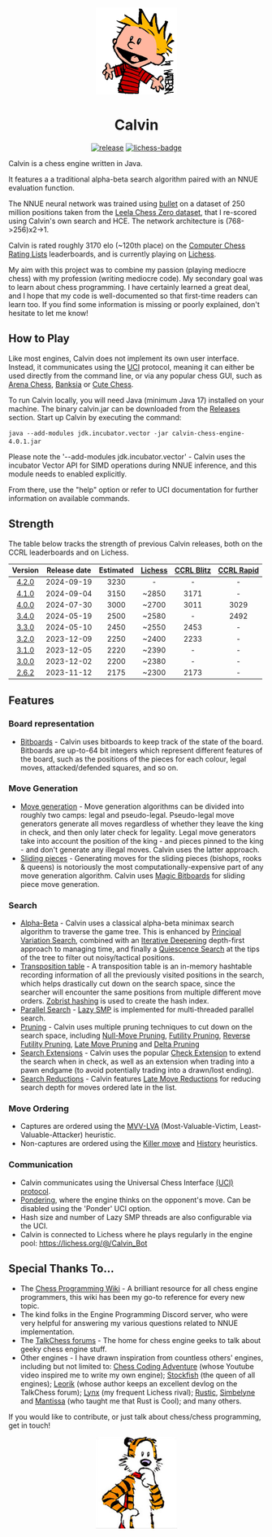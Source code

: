 <p align="center"><img src="src/main/resources/calvin.png" width="160"></p>

# <div align="center"> Calvin </div>

<div align="center">

[![release][release-badge]][release-link]
[![lichess-badge]][lichess-link]

</div>

Calvin is a chess engine written in Java. 

It features a a traditional alpha-beta search algorithm paired with an NNUE evaluation function. 

The NNUE neural network was trained using [bullet](https://github.com/jw1912/bullet) on a dataset of 250 million positions taken from the [Leela Chess Zero dataset](https://www.kaggle.com/datasets/linrock/t77dec2021-t78janfeb2022-t80apr2022), that I re-scored using Calvin's own search and HCE. The network architecture is (768->256)x2->1. 

Calvin is rated roughly 3170 elo (~120th place) on the [Computer Chess Rating Lists](https://www.computerchess.org.uk/ccrl/4040/) leaderboards, and is currently playing on [Lichess](https://lichess.org/@/Calvin_Bot).

My aim with this project was to combine my passion (playing mediocre chess) with my profession (writing mediocre code). My secondary goal was to learn about chess programming. I have certainly learned a great deal, and I hope that my code is well-documented so that first-time readers can learn too. If you find some information is missing or poorly explained, don't hesitate to let me know!

## How to Play

Like most engines, Calvin does not implement its own user interface. Instead, it communicates using the [UCI](https://en.wikipedia.org/wiki/Universal_Chess_Interface) protocol, meaning it can either be used directly from the command line, or via any popular chess GUI, such as [Arena Chess](http://www.playwitharena.de/), [Banksia](https://banksiagui.com/) or [Cute Chess](https://cutechess.com/).

To run Calvin locally, you will need Java (minimum Java 17) installed on your machine. The binary calvin.jar can be downloaded from the [Releases](https://github.com/kelseyde/calvin-chess-engine/releases/tag/4.0.0) section. Start up Calvin by executing the command:

```
java --add-modules jdk.incubator.vector -jar calvin-chess-engine-4.0.1.jar
```
Please note the '--add-modules jdk.incubator.vector' - Calvin uses the incubator Vector API for SIMD operations during NNUE inference, and this module needs to enabled explicitly.

From there, use the "help" option or refer to UCI documentation for further information on available commands.

## Strength

The table below tracks the strength of previous Calvin releases, both on the CCRL leaderboards and on Lichess.

| 	Version	 | 	Release date | Estimated | [Lichess](https://lichess.org/)	 | 	[CCRL Blitz](https://www.computerchess.org.uk/ccrl/404/)	 | [CCRL Rapid](https://www.computerchess.org.uk/ccrl/4040/)
| 	:-----:	 | 	:-----:	 | 	:-----:	 | :-----:	|  :-----:	 | :-----:	 |  
| [4.2.0](https://github.com/kelseyde/calvin-chess-engine/releases/tag/4.1.0) | 2024-09-19 | 3230 | - | - | - |
| [4.1.0](https://github.com/kelseyde/calvin-chess-engine/releases/tag/4.1.0) | 2024-09-04 | 3150 | ~2850 | 3171 | - |
| [4.0.0](https://github.com/kelseyde/calvin-chess-engine/releases/tag/4.0.0) | 2024-07-30 | 3000 | ~2700 | 3011 | 3029 |
| [3.4.0](https://github.com/kelseyde/calvin-chess-engine/releases/tag/3.4.0) | 2024-05-19 | 2500 | ~2580 | - | 2492 |
| [3.3.0](https://github.com/kelseyde/calvin-chess-engine/releases/tag/3.3.0) | 2024-05-10 | 2450 | ~2550 | 2453 | - |
| [3.2.0](https://github.com/kelseyde/calvin-chess-engine/releases/tag/3.2.0) | 2023-12-09 | 2250 | ~2400 | 2233 | - |
| [3.1.0](https://github.com/kelseyde/calvin-chess-engine/releases/tag/3.1.0) | 2023-12-05 | 2220 | ~2390 | - | - |
| [3.0.0](https://github.com/kelseyde/calvin-chess-engine/releases/tag/3.0.0) | 2023-12-02 | 2200 | ~2380 | - | - |
| [2.6.2](https://github.com/kelseyde/calvin-chess-engine/releases/tag/2.6.2) | 2023-11-12 | 2175 | ~2300 | 2173 | - |

## Features

### Board representation

- [Bitboards](https://www.chessprogramming.org/Bitboards) - Calvin uses bitboards to keep track of the state of the board. Bitboards are up-to-64 bit integers which represent different features of the board, such as the positions of the pieces for each colour, legal moves, attacked/defended squares, and so on. 

### Move Generation

- [Move generation](https://www.chessprogramming.org/Move_Generation) - Move generation algorithms can be divided into roughly two camps: legal and pseudo-legal. Pseudo-legal move generators generate all moves regardless of whether they leave the king in check, and then only later check for legality. Legal move generators take into account the position of the king - and pieces pinned to the king - and don't generate any illegal moves. Calvin uses the latter approach.
- [Sliding pieces](https://www.chessprogramming.org/Sliding_Pieces) - Generating moves for the sliding pieces (bishops, rooks & queens) is notoriously the most computationally-expensive part of any move generation algorithm. Calvin uses [Magic Bitboards](https://www.chessprogramming.org/Magic_Bitboards) for sliding piece move generation. 

### Search

- [Alpha-Beta](https://www.chessprogramming.org/Alpha-Beta) - Calvin uses a classical alpha-beta minimax search algorithm to traverse the game tree. This is enhanced by [Principal Variation Search](https://www.chessprogramming.org/Principal_Variation_Search), combined with an [Iterative Deepening](https://www.chessprogramming.org/Iterative_Deepening) depth-first approach to managing time, and finally a [Quiescence Search](https://www.chessprogramming.org/Quiescence_Search) at the tips of the tree to filter out noisy/tactical positions. 
- [Transposition table](https://www.chessprogramming.org/Transposition_Table) - A transposition table is an in-memory hashtable recording information of all the previously visited positions in the search, which helps drastically cut down on the search space, since the searcher will encounter the same positions from multiple different move orders. [Zobrist hashing](https://www.chessprogramming.org/Zobrist_Hashing) is used to create the hash index.
- [Parallel Search](https://www.chessprogramming.org/Parallel_Search) - [Lazy SMP](https://www.chessprogramming.org/Lazy_SMP) is implemented for multi-threaded parallel search.
- [Pruning](https://www.chessprogramming.org/Pruning) - Calvin uses multiple pruning techniques to cut down on the search space, including [Null-Move Pruning](https://www.chessprogramming.org/Null_Move_Pruning), [Futility Pruning](https://www.chessprogramming.org/Futility_Pruning), [Reverse Futility Pruning](https://www.chessprogramming.org/Reverse_Futility_Pruning), [Late Move Pruning](https://www.chessprogramming.org/Late_Move_Reductions) and [Delta Pruning](https://www.chessprogramming.org/Delta_Pruning)
- [Search Extensions](https://www.chessprogramming.org/Extensions) - Calvin uses the popular [Check Extension](https://www.chessprogramming.org/Check_Extensions) to extend the search when in check, as well as an extension when trading into a pawn endgame (to avoid potentially trading into a drawn/lost ending). 
- [Search Reductions](https://www.chessprogramming.org/Reductions) - Calvin features [Late Move Reductions](https://www.chessprogramming.org/Late_Move_Reductions) for reducing search depth for moves ordered late in the list. 

### Move Ordering
- Captures are ordered using the [MVV-LVA](https://www.chessprogramming.org/MVV-LVA) (Most-Valuable-Victim, Least-Valuable-Attacker) heuristic.
- Non-captures are ordered using the [Killer move](https://www.chessprogramming.org/Killer_Move) and [History](https://www.chessprogramming.org/History_Heuristic) heuristics.

### Communication
- Calvin communicates using the Universal Chess Interface [(UCI) protocol](https://www.chessprogramming.org/UCI).
- [Pondering](https://www.chessprogramming.org/Pondering), where the engine thinks on the opponent's move. Can be disabled using the 'Ponder' UCI option.
- Hash size and number of Lazy SMP threads are also configurable via the UCI.
- Calvin is connected to Lichess where he plays regularly in the engine pool: https://lichess.org/@/Calvin_Bot

## Special Thanks To...

- The [Chess Programming Wiki](https://www.chessprogramming.org) - A brilliant resource for all chess engine programmers, this wiki has been my go-to reference for every new topic.
- The kind folks in the Engine Programming Discord server, who were very helpful for answering my various questions related to NNUE implementation.
- The [TalkChess forums](https://talkchess.com/) - The home for chess engine geeks to talk about geeky chess engine stuff.
- Other engines - I have drawn inspiration from countless others' engines, including but not limited to: [Chess Coding Adventure](https://github.com/SebLague/Chess-Coding-Adventure) (whose Youtube video inspired me to write my own engine); [Stockfish](https://github.com/official-stockfish/Stockfish) (the queen of all engines); [Leorik](https://github.com/lithander/Leorik) (whose author keeps an excellent devlog on the TalkChess forum); [Lynx](https://github.com/lynx-chess/Lynx) (my frequent Lichess rival); [Rustic](https://github.com/mvanthoor/rustic), [Simbelyne](https://github.com/sroelants/simbelmyne) and [Mantissa](https://github.com/jtheardw/mantissa) (who taught me that Rust is Cool); and many others.

If you would like to contribute, or just talk about chess/chess programming, get in touch!

<p align="center"><img src="src/main/resources/hobbes.png" width="160"></p>

[release-badge]: https://img.shields.io/github/v/release/kelseyde/calvin-chess-engine?style=for-the-badge&color=ed5858
[release-link]: https://github.com/kelseyde/calvin-chess-engine/releases/latest

[lichess-badge]: https://img.shields.io/badge/Play-v4.2.0-ffd25c?logo=lichess&style=for-the-badge
[lichess-link]: https://lichess.org/@/Calvin_Bot
